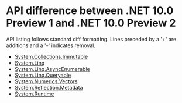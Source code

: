 # API difference between .NET 10.0 Preview 1 and .NET 10.0 Preview 2

API listing follows standard diff formatting.
Lines preceded by a '+' are additions and a '-' indicates removal.

* [System.Collections.Immutable](10.0-preview2_System.Collections.Immutable.md)
* [System.Linq](10.0-preview2_System.Linq.md)
* [System.Linq.AsyncEnumerable](10.0-preview2_System.Linq.AsyncEnumerable.md)
* [System.Linq.Queryable](10.0-preview2_System.Linq.Queryable.md)
* [System.Numerics.Vectors](10.0-preview2_System.Numerics.Vectors.md)
* [System.Reflection.Metadata](10.0-preview2_System.Reflection.Metadata.md)
* [System.Runtime](10.0-preview2_System.Runtime.md)

